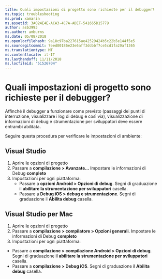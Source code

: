 ```yaml
---
title: Quali impostazioni di progetto sono richieste per il debugger?
ms.topic: troubleshooting
ms.prod: xamarin
ms.assetid: 3A024E4E-ACA3-4C7A-ADEF-541665D15779
author: asb3993
ms.author: amburns
ms.date: 05/08/2018
ms.openlocfilehash: 9a18c97ba227615ae42529424b5c22b5e144f5e5
ms.sourcegitcommit: 7eed80186e23e6aff3ddbbf7ce5cd1fa20af1365
ms.translationtype: MT
ms.contentlocale: it-IT
ms.lasthandoff: 11/11/2018
ms.locfileid: "51526704"
---
```

# <a name="what-project-settings-are-required-for-the-debugger"></a>Quali impostazioni di progetto sono richieste per il debugger?

Affinché il debugger a funzionare come previsto (passaggi dei punti di interruzione, visualizzare i log di debug e così via), visualizzazione di informazioni di debug e strumentazione per sviluppatori deve essere entrambi abilitata.

Seguire questa procedura per verificare le impostazioni di ambiente:

## <a name="visual-studio"></a>Visual Studio
1. Aprire le opzioni di progetto
2. Passare a **compilazione > Avanzate...** Impostare le informazioni di Debug **completo**
3. Impostazioni per ogni piattaforma:
   - Passare a **opzioni Android > Opzioni di debug**. Segni di graduazione il **abilitare la strumentazione per sviluppatori** casella.
   - Passare a **Debug iOS > debug e strumentazione**. Segni di graduazione il **Abilita debug** casella.

## <a name="visual-studio-for-mac"></a>Visual Studio per Mac
1. Aprire le opzioni di progetto
2. Passare a **compilazione > compilatore > Opzioni generali**. Impostare le informazioni di Debug **completo**
3. Impostazioni per ogni piattaforma:
  - Passare a **compilazione > compilazione Android > Opzioni di debug**. Segni di graduazione il **abilitare la strumentazione per sviluppatori** casella.
  - Passare a **compilazione > Debug iOS**. Segni di graduazione il **Abilita debug** casella.

